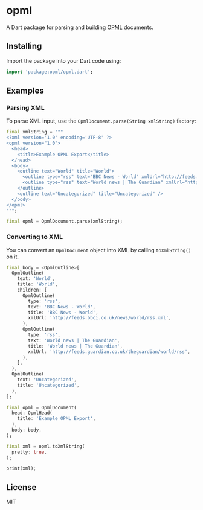 # opml

A Dart package for parsing and building [OPML](http://dev.opml.org/spec2.html) documents.

## Installing

Import the package into your Dart code using:

```dart
import 'package:opml/opml.dart';
```

## Examples

### Parsing XML

To parse XML input, use the `OpmlDocument.parse(String xmlString)` factory:

```dart
final xmlString = """
<?xml version='1.0' encoding='UTF-8' ?>
<opml version="1.0">
  <head>
    <title>Example OPML Export</title>
  </head>
  <body>
    <outline text="World" title="World">
      <outline type="rss" text="BBC News - World" xmlUrl="http://feeds.bbci.co.uk/..." />
      <outline type="rss" text="World news | The Guardian" xmlUrl="http://feeds.guardian.co.uk/..." />
    </outline>
    <outline text="Uncategorized" title="Uncategorized" />
  </body>
</opml>
""";

final opml = OpmlDocument.parse(xmlString);
```

### Converting to XML

You can convert an `OpmlDocument` object into XML by calling `toXmlString()` on it.

```dart
final body = <OpmlOutline>[
  OpmlOutline(
    text: 'World',
    title: 'World',
    children: [
      OpmlOutline(
        type: 'rss',
        text: 'BBC News - World',
        title: 'BBC News - World',
        xmlUrl: 'http://feeds.bbci.co.uk/news/world/rss.xml',
      ),
      OpmlOutline(
        type: 'rss',
        text: 'World news | The Guardian',
        title: 'World news | The Guardian',
        xmlUrl: 'http://feeds.guardian.co.uk/theguardian/world/rss',
      ),
    ],
  ),
  OpmlOutline(
    text: 'Uncategorized',
    title: 'Uncategorized',
  ),
];

final opml = OpmlDocument(
  head: OpmlHead(
    title: 'Example OPML Export',
  ),
  body: body,
);

final xml = opml.toXmlString(
  pretty: true,
);

print(xml);
```

## License

MIT
